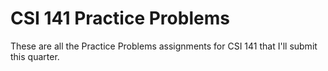# CSI 141 Practice Problems 
These are all the Practice Problems assignments for CSI 141 that I'll submit this quarter. 
